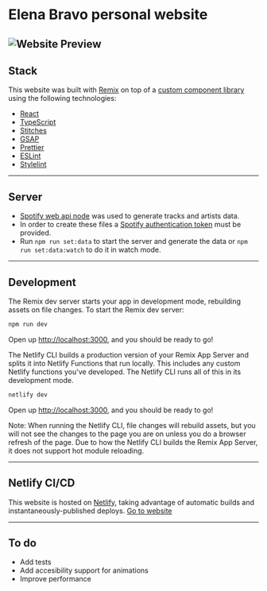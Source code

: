 # Elena Bravo personal website

## ![Website Preview](https://i.imgur.com/p99uxBs.png)

## Stack

This website was built with [Remix](https://remix.run/) on top of a [custom component library](https://github.com/elenabravo/bones-ui) using the following technologies:

- [React](https://reactjs.org/)
- [TypeScript](https://www.typescriptlang.org/)
- [Stitches](https://stitches.dev/)
- [GSAP](https://greensock.com/gsap/)
- [Prettier](https://prettier.io/)
- [ESLint](https://eslint.org/)
- [Stylelint](https://stylelint.io/)

---

## Server

- [Spotify web api node](https://github.com/thelinmichael/spotify-web-api-node) was used to generate tracks and artists data.
- In order to create these files a [Spotify authentication token](https://developer.spotify.com/documentation/general/guides/authorization/) must be provided.
- Run `npm run set:data` to start the server and generate the data or `npm run set:data:watch` to do it in watch mode.

---

## Development

The Remix dev server starts your app in development mode, rebuilding assets on file changes. To start the Remix dev server:

```sh
npm run dev
```

Open up [http://localhost:3000](http://localhost:3000), and you should be ready to go!

The Netlify CLI builds a production version of your Remix App Server and splits it into Netlify Functions that run locally. This includes any custom Netlify functions you've developed. The Netlify CLI runs all of this in its development mode.

```sh
netlify dev
```

Open up [http://localhost:3000](http://localhost:3000), and you should be ready to go!

Note: When running the Netlify CLI, file changes will rebuild assets, but you will not see the changes to the page you are on unless you do a browser refresh of the page. Due to how the Netlify CLI builds the Remix App Server, it does not support hot module reloading.

---

## Netlify CI/CD

This website is hosted on [Netlify](https://www.netlify.com/), taking advantage of automatic builds and instantaneously-published deploys.
[Go to website](http://elenabravo.com/)

---

## To do

- Add tests
- Add accesibility support for animations
- Improve performance
